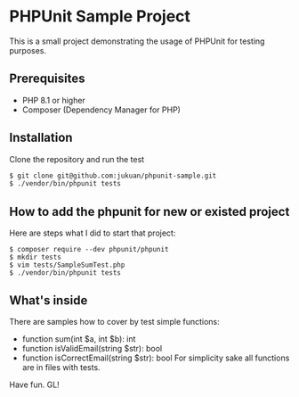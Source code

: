 # PHPUnit Sample Project
This is a small project demonstrating the usage of PHPUnit for testing purposes.

## Prerequisites
- PHP 8.1 or higher
- Composer (Dependency Manager for PHP)

## Installation
Clone the repository and run the test
```bash
$ git clone git@github.com:jukuan/phpunit-sample.git
$ ./vendor/bin/phpunit tests
```

## How to add the phpunit for new or existed project
Here are steps what I did to start that project:
```
$ composer require --dev phpunit/phpunit
$ mkdir tests
$ vim tests/SampleSumTest.php
$ ./vendor/bin/phpunit tests
```

## What's inside
There are samples how to cover by test simple functions:
- function sum(int $a, int $b): int
- function isValidEmail(string $str): bool
- function isCorrectEmail(string $str): bool
For simplicity sake all functions are in files with tests.

Have fun. GL!
